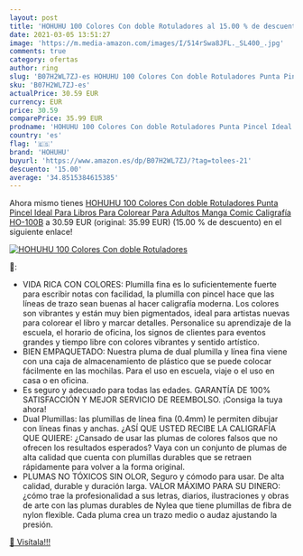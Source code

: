 ```yaml
---
layout: post
title: 'HOHUHU 100 Colores Con doble Rotuladores al 15.00 % de descuento'
date: 2021-03-05 13:51:27
image: 'https://m.media-amazon.com/images/I/514rSwa8JFL._SL400_.jpg'
comments: true
category: ofertas
author: ring
slug: 'B07H2WL7ZJ-es HOHUHU 100 Colores Con doble Rotuladores Punta Pincel...'
sku: 'B07H2WL7ZJ-es'
actualPrice: 30.59 EUR
currency: EUR
price: 30.59
comparePrice: 35.99 EUR
prodname: 'HOHUHU 100 Colores Con doble Rotuladores Punta Pincel Ideal Para Libros Para Colorear Para Adultos  Manga  Comic  Caligrafía HO-100B'
country: 'es'
flag: '🇪🇸'
brand: 'HOHUHU'
buyurl: 'https://www.amazon.es/dp/B07H2WL7ZJ/?tag=tolees-21'
descuento: '15.00'
average: '34.8515384615385'
---
```


Ahora mismo tienes [HOHUHU 100 Colores Con doble Rotuladores Punta Pincel Ideal Para Libros Para Colorear Para Adultos  Manga  Comic  Caligrafía HO-100B](https://www.amazon.es/dp/B07H2WL7ZJ/?tag=tolees-21) a 30.59 EUR (original: 35.99 EUR) (15.00 %  de descuento) en el siguiente enlace!

[![HOHUHU 100 Colores Con doble Rotuladores](https://m.media-amazon.com/images/I/514rSwa8JFL._SL400_.jpg)](https://www.amazon.es/dp/B07H2WL7ZJ/?tag=tolees-21)

🔎:

- VIDA RICA CON COLORES: Plumilla fina es lo suficientemente fuerte para escribir notas con facilidad, la plumilla con pincel hace que las líneas de trazo sean buenas al hacer caligrafía moderna. Los colores son vibrantes y están muy bien pigmentados, ideal para artistas nuevas para colorear el libro y marcar detalles. Personalice su aprendizaje de la escuela, el horario de oficina, los signos de clientes para eventos grandes y tiempo libre con colores vibrantes y sentido artístico.
- BIEN EMPAQUETADO: Nuestra pluma de dual plumilla y línea fina viene con una caja de almacenamiento de plástico que se puede colocar fácilmente en las mochilas. Para el uso en escuela, viaje o el uso en casa o en oficina.
- Es seguro y adecuado para todas las edades. GARANTÍA DE 100% SATISFACCIÓN Y MEJOR SERVICIO DE REEMBOLSO. ¡Consiga la tuya ahora!
- Dual Plumillas: las plumillas de línea fina (0.4mm) le permiten dibujar con líneas finas y anchas. ¿ASÍ QUE USTED RECIBE LA CALIGRAFÍA QUE QUIERE: ¿Cansado de usar las plumas de colores falsos que no ofrecen los resultados esperados? Vaya con un conjunto de plumas de alta calidad que cuenta con plumillas durables que se retraen rápidamente para volver a la forma original.
- PLUMAS NO TÓXICOS SIN OLOR, Seguro y cómodo para usar. De alta calidad, durable y duración larga. VALOR MÁXIMO PARA SU DINERO: ¿cómo trae la profesionalidad a sus letras, diarios, ilustraciones y obras de arte con las plumas durables de Nylea que tiene plumillas de fibra de nylon flexible. Cada pluma crea un trazo medio o audaz ajustando la presión.

[🛒 Visítala!!!](https://www.amazon.es/dp/B07H2WL7ZJ/?tag=tolees-21)
